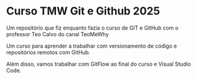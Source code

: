 # Curso TMW Git e Github 2025

Um repositório que fiz enquanto fazia o curso de GIT e GitHub
com o professor Teo Calvo do canal TeoMeWhy

Um curso para aprender a trabalhar com versionamento de código e repositórios remotos com GitHub.

Além disso, vamos trabalhar com GitFlow ao final do curso e Visual Studio Code.


